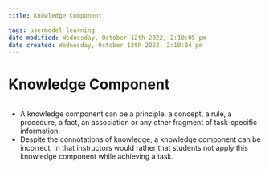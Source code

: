 ```yaml
---
title: Knowledge Component

tags: usermodel learning
date modified: Wednesday, October 12th 2022, 2:10:05 pm
date created: Wednesday, October 12th 2022, 2:10:04 pm
---
```


# Knowledge Component
```toc
```

- A knowledge component can be a principle, a concept, a rule, a procedure, a fact, an association or any other fragment of task-specific information.
- Despite the connotations of knowledge, a knowledge component can be incorrect, in that instructors would rather that students not apply this knowledge component while achieving a task.



